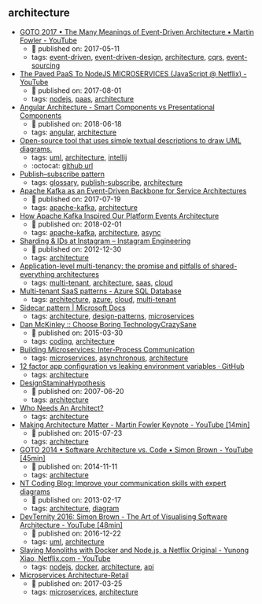 architecture 
---
* [GOTO 2017 • The Many Meanings of Event-Driven Architecture • Martin Fowler - YouTube](https://www.youtube.com/watch?v=STKCRSUsyP0)
    * :calendar: published on: 2017-05-11
    * tags: [event-driven](../tags/event-driven.md), [event-driven-design](../tags/event-driven-design.md), [architecture](../tags/architecture.md), [cqrs](../tags/cqrs.md), [event-sourcing](../tags/event-sourcing.md)
* [The Paved PaaS To NodeJS MICROSERVICES (JavaScript @ Netflix) - YouTube](https://www.youtube.com/watch?v=QcNqfvMeWow)
    * :calendar: published on: 2017-08-01
    * tags: [nodejs](../tags/nodejs.md), [paas](../tags/paas.md), [architecture](../tags/architecture.md)
* [Angular  Architecture - Smart Components vs Presentational Components](https://blog.angular-university.io/angular-2-smart-components-vs-presentation-components-whats-the-difference-when-to-use-each-and-why/)
    * :calendar: published on: 2018-06-18
    * tags: [angular](../tags/angular.md), [architecture](../tags/architecture.md)
* [Open-source tool that uses simple textual descriptions to draw UML diagrams.](http://plantuml.com/)
    * tags: [uml](../tags/uml.md), [architecture](../tags/architecture.md), [intellij](../tags/intellij.md)
    * :octocat: [github url](https://github.com/plantuml/plantuml)
* [Publish–subscribe pattern](https://en.wikipedia.org/wiki/Publish%E2%80%93subscribe_pattern)
    * tags: [glossary](../tags/glossary.md), [publish-subscribe](../tags/publish-subscribe.md), [architecture](../tags/architecture.md)
* [Apache Kafka as an Event-Driven Backbone for Service Architectures](https://www.confluent.io/blog/apache-kafka-for-service-architectures/)
    * :calendar: published on: 2017-07-19
    * tags: [apache-kafka](../tags/apache-kafka.md), [architecture](../tags/architecture.md)
* [How Apache Kafka Inspired Our Platform Events Architecture](https://engineering.salesforce.com/how-apache-kafka-inspired-our-platform-events-architecture-2f351fe4cf63)
    * :calendar: published on: 2018-02-01
    * tags: [apache-kafka](../tags/apache-kafka.md), [architecture](../tags/architecture.md), [async](../tags/async.md)
* [Sharding & IDs at Instagram – Instagram Engineering](https://instagram-engineering.com/sharding-ids-at-instagram-1cf5a71e5a5c)
    * :calendar: published on: 2012-12-30
    * tags: [architecture](../tags/architecture.md)
* [Application-level multi-tenancy: the promise and pitfalls of shared-everything architectures](https://distrinet.cs.kuleuven.be/news/2015/multitenancy.pdf)
    * tags: [multi-tenant](../tags/multi-tenant.md), [architecture](../tags/architecture.md), [saas](../tags/saas.md), [cloud](../tags/cloud.md)
* [Multi-tenant SaaS patterns - Azure SQL Database](https://docs.microsoft.com/en-us/azure/sql-database/saas-tenancy-app-design-patterns)
    * tags: [architecture](../tags/architecture.md), [azure](../tags/azure.md), [cloud](../tags/cloud.md), [multi-tenant](../tags/multi-tenant.md)
* [Sidecar pattern | Microsoft Docs](https://docs.microsoft.com/en-us/azure/architecture/patterns/sidecar)
    * tags: [architecture](../tags/architecture.md), [design-patterns](../tags/design-patterns.md), [microservices](../tags/microservices.md)
* [Dan McKinley :: Choose Boring TechnologyCrazySane](http://mcfunley.com/choose-boring-technology)
    * :calendar: published on: 2015-03-30
    * tags: [coding](../tags/coding.md), [architecture](../tags/architecture.md)
* [Building Microservices: Inter-Process Communication](https://www.nginx.com/blog/building-microservices-inter-process-communication/)
    * tags: [microservices](../tags/microservices.md), [asynchronous](../tags/asynchronous.md), [architecture](../tags/architecture.md)
* [12 factor app configuration vs leaking environment variables · GitHub](https://gist.github.com/telent/9742059)
    * tags: [architecture](../tags/architecture.md)
* [DesignStaminaHypothesis](https://martinfowler.com/bliki/DesignStaminaHypothesis.html)
    * :calendar: published on: 2007-06-20
    * tags: [architecture](../tags/architecture.md)
* [Who Needs An Architect?](https://martinfowler.com/ieeeSoftware/whoNeedsArchitect.pdf)
    * tags: [architecture](../tags/architecture.md)
* [Making Architecture Matter - Martin Fowler Keynote - YouTube [14min]](https://www.youtube.com/watch?v=DngAZyWMGR0)
    * :calendar: published on: 2015-07-23
    * tags: [architecture](../tags/architecture.md)
* [GOTO 2014 • Software Architecture vs. Code • Simon Brown - YouTube [45min]](https://www.youtube.com/watch?v=GAFZcYlO5S0)
    * :calendar: published on: 2014-11-11
    * tags: [architecture](../tags/architecture.md)
* [NT Coding Blog: Improve your communication skills with expert diagrams](http://ntcoding.co.uk/blog/2013/02/improve-your-communication-skills-with.html)
    * :calendar: published on: 2013-02-17
    * tags: [architecture](../tags/architecture.md), [diagram](../tags/diagram.md)
* [DevTernity 2016: Simon Brown - The Art of Visualising Software Architecture - YouTube [48min]](https://www.youtube.com/watch?v=zcmU-OE452k)
    * :calendar: published on: 2016-12-22
    * tags: [uml](../tags/uml.md), [architecture](../tags/architecture.md)
* [Slaying Monoliths with Docker and Node.js, a Netflix Original - Yunong Xiao, Netflix.com - YouTube](https://www.youtube.com/watch?v=ovqDdH9ngFs)
    * tags: [nodejs](../tags/nodejs.md), [docker](../tags/docker.md), [architecture](../tags/architecture.md), [api](../tags/api.md)
* [Microservices Architecture-Retail](https://www.linkedin.com/pulse/microservices-architecture-retail-rajesh-gundapaneni)
    * :calendar: published on: 2017-03-25
    * tags: [microservices](../tags/microservices.md), [architecture](../tags/architecture.md)
